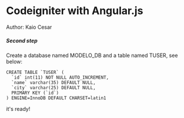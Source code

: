 # Codeigniter with Angular.js

Author: Kaio Cesar

##### Second step 
 
Create a database named MODELO_DB and a table named TUSER, see below:

```
CREATE TABLE `TUSER` (
  `id` int(11) NOT NULL AUTO_INCREMENT,
  `name` varchar(35) DEFAULT NULL,
  `city` varchar(25) DEFAULT NULL,
  PRIMARY KEY (`id`)
) ENGINE=InnoDB DEFAULT CHARSET=latin1
```

it's ready!